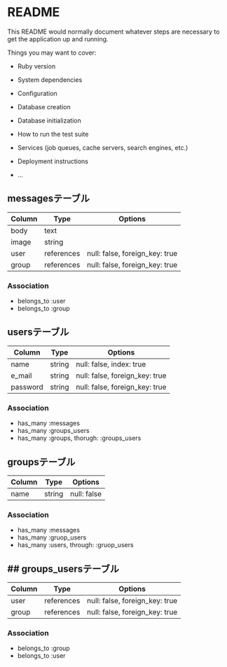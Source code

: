# README

This README would normally document whatever steps are necessary to get the
application up and running.

Things you may want to cover:

* Ruby version

* System dependencies

* Configuration

* Database creation

* Database initialization

* How to run the test suite

* Services (job queues, cache servers, search engines, etc.)

* Deployment instructions

* ...

## messagesテーブル

|Column|Type|Options|
|------|----|-------|
|body  |text|       |
|image |string|     |
|user  |references|null: false, foreign_key: true|
|group |references|null: false, foreign_key: true|

### Association
- belongs_to :user
- belongs_to :group

## usersテーブル

|Column|Type|Options|
|------|----|-------|
|name  |string|null: false, index: true|
|e_mail|string|null: false, foreign_key: true|
|password|string|null: false, foreign_key: true|

### Association
- has_many :messages
- has_many :groups_users
- has_many :groups, thorugh: :groups_users

## groupsテーブル

|Column|Type|Options|
|------|----|-------|
|name  |string|null: false|     

### Association
- has_many :messages
- has_many :gruop_users
- has_many :users, through: :gruop_users

## ## groups_usersテーブル

|Column|Type|Options|
|------|----|-------|
|user  |references|null: false, foreign_key: true|
|group |references|null: false, foreign_key: true|

### Association
- belongs_to :group
- belongs_to :user